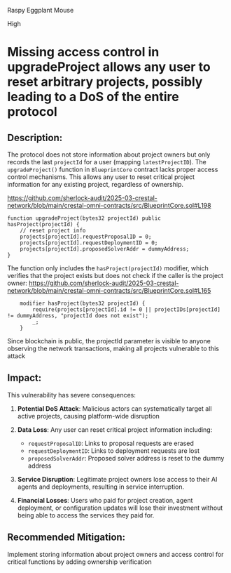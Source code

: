 Raspy Eggplant Mouse

High

# Missing access control in upgradeProject allows any user to reset arbitrary projects, possibly leading to a DoS of the entire protocol

## Description:
The protocol does not store information about project owners but only records the last `projectId` for a user (mapping `latestProjectID`). The `upgradeProject()` function in `BlueprintCore` contract lacks proper access control mechanisms. This allows any user to reset critical project information for any existing project, regardless of ownership.

https://github.com/sherlock-audit/2025-03-crestal-network/blob/main/crestal-omni-contracts/src/BlueprintCore.sol#L198
```solidity
function upgradeProject(bytes32 projectId) public hasProject(projectId) {
    // reset project info
    projects[projectId].requestProposalID = 0;
    projects[projectId].requestDeploymentID = 0;
    projects[projectId].proposedSolverAddr = dummyAddress;
}
```

The function only includes the `hasProject(projectId)` modifier, which verifies that the project exists but does not check if the caller is the project owner:
https://github.com/sherlock-audit/2025-03-crestal-network/blob/main/crestal-omni-contracts/src/BlueprintCore.sol#L165
```solidity
    modifier hasProject(bytes32 projectId) {
        require(projects[projectId].id != 0 || projectIDs[projectId] != dummyAddress, "projectId does not exist");
        _;
    }
```

Since blockchain is public, the projectId parameter is visible to anyone observing the network transactions, making all projects vulnerable to this attack

## Impact:
This vulnerability has severe consequences:
1. **Potential DoS Attack**: Malicious actors can systematically target all active projects, causing platform-wide disruption

2. **Data Loss**: Any user can reset critical project information including:
    - `requestProposalID`: Links to proposal requests are erased
    - `requestDeploymentID`: Links to deployment requests are lost
    - `proposedSolverAddr`: Proposed solver address is reset to the dummy address
    
3. **Service Disruption**: Legitimate project owners lose access to their AI agents and deployments, resulting in service interruption.

4. **Financial Losses**: Users who paid for project creation, agent deployment, or configuration updates will lose their investment without being able to access the services they paid for.

## Recommended Mitigation:
Implement storing information about project owners and access control for critical functions by adding ownership verification